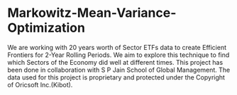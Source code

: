 # Markowitz-Mean-Variance-Optimization

We are working with 20 years worth of Sector ETFs data to create Efficient Frontiers for 2-Year Rolling Periods.
We aim to explore this technique to find which Sectors of the Economy did well at different times. 
This project has been done in collaboration with S P Jain School of Global Management.
The data used for this project is proprietary and protected under the Copyright of Oricsoft Inc.(Kibot).
